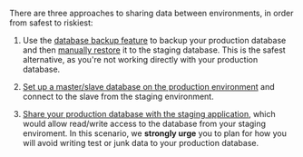 
There are three approaches to sharing data between environments, in order from safest to riskiest:

1.  Use the [database backup feature](/{{page.collection}}/how-to-guides/add-ins/database-backups.html) to backup your production database and then [manually restore](/{{page.collection}}/how-to-guides/databases/shells/manage-backups.html#restoring-a-backup) it to the staging database. This is the safest alternative, as you're not working directly with your production database.

2.  [Set up a master/slave database on the production environment](/{{page.collection}}/how-to-guides/databases/database-replication.html) and connect to the slave from the staging environment.

3.  [Share your production database with the staging application](/{{page.collection}}/how-to-guides/databases/shells/sharing-db.html), which would allow read/write access to the database from your staging enviroment. In this scenario, we **strongly urge** you to plan for how you will avoid writing test or junk data to your production database.

